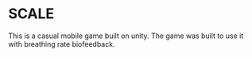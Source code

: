 # SCALE
This is a casual mobile game built on unity. The game was built to use it with breathing rate biofeedback.

